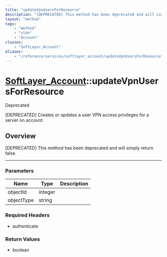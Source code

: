 ```yaml
---
title: "updateVpnUsersForResource"
description: "[DEPRECATED] This method has been deprecated and will simply return false."
layout: "method"
tags:
    - "method"
    - "sldn"
    - "Account"
classes:
    - "SoftLayer_Account"
aliases:
    - "/reference/services/softlayer_account/updateVpnUsersForResource"
---
```

# [SoftLayer_Account](/reference/services/SoftLayer_Account)::updateVpnUsersForResource

<div class="deprecated"><span class="deprecation-label">Deprecated </span></div>

[DEPRECATED] Creates or updates a user VPN access privileges for a server on account.


## Overview 
[DEPRECATED] This method has been deprecated and will simply return false. 

-----

### Parameters 
|Name | Type | Description |
| --- | --- | --- |
|objectId| integer| |
|objectType| string| |


### Required Headers
* authenticate


### Return Values
* boolean




